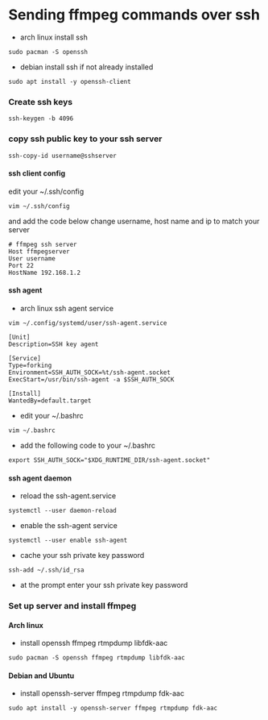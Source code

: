 # Sending ffmpeg commands over ssh

* arch linux install ssh

```
sudo pacman -S openssh
```

* debian install ssh if not already installed

```
sudo apt install -y openssh-client
```

### Create ssh keys

```
ssh-keygen -b 4096
```

### copy ssh public key to your ssh server

```
ssh-copy-id username@sshserver
```

#### ssh client config 

edit your ~/.ssh/config 

```
vim ~/.ssh/config
```

and add the code below change username, 
host name and ip to match your server

```
# ffmpeg ssh server
Host ffmpegserver
User username
Port 22
HostName 192.168.1.2
```

#### ssh agent 

* arch linux ssh agent service

```
vim ~/.config/systemd/user/ssh-agent.service
```

```
[Unit]
Description=SSH key agent

[Service]
Type=forking
Environment=SSH_AUTH_SOCK=%t/ssh-agent.socket
ExecStart=/usr/bin/ssh-agent -a $SSH_AUTH_SOCK

[Install]
WantedBy=default.target
```

* edit your ~/.bashrc

```
vim ~/.bashrc
```

* add the following code to your ~/.bashrc

```
export SSH_AUTH_SOCK="$XDG_RUNTIME_DIR/ssh-agent.socket"
```

#### ssh agent daemon

* reload the ssh-agent.service

```
systemctl --user daemon-reload
```

* enable the ssh-agent service

```
systemctl --user enable ssh-agent
```

* cache your ssh private key password

```
ssh-add ~/.ssh/id_rsa
```

* at the prompt enter your ssh private key password


### Set up server and install ffmpeg

#### Arch linux 

* install openssh ffmpeg rtmpdump libfdk-aac

```
sudo pacman -S openssh ffmpeg rtmpdump libfdk-aac
```

#### Debian and Ubuntu

* install openssh-server ffmpeg rtmpdump fdk-aac

```
sudo apt install -y openssh-server ffmpeg rtmpdump fdk-aac
```

